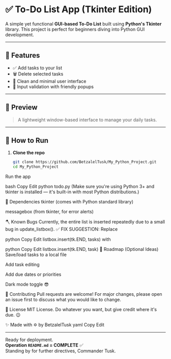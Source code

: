 # ✅ To-Do List App (Tkinter Edition)

A simple yet functional **GUI-based To-Do List** built using **Python's Tkinter** library. This project is perfect for beginners diving into Python GUI development.

---

## 🧠 Features

- ✅ Add tasks to your list  
- 🗑️ Delete selected tasks  
- 🎯 Clean and minimal user interface  
- 🚫 Input validation with friendly popups  

---

## 📸 Preview

> A lightweight window-based interface to manage your daily tasks.

---

## 🚀 How to Run

1. **Clone the repo**  
   ```bash
   git clone https://github.com/BetzalelTusk/My_Python_Project.git
   cd My_Python_Project
Run the app

bash
Copy
Edit
python todo.py
(Make sure you're using Python 3+ and tkinter is installed — it's built-in with most Python distributions.)

🧰 Dependencies
tkinter (comes with Python standard library)

messagebox (from tkinter, for error alerts)

🪓 Known Bugs
Currently, the entire list is inserted repeatedly due to a small bug in update_listbox().
✅ FIX SUGGESTION: Replace

python
Copy
Edit
listbox.insert(tk.END, tasks)
with

python
Copy
Edit
listbox.insert(tk.END, task)
🔮 Roadmap (Optional Ideas)
 Save/load tasks to a local file

 Add task editing

 Add due dates or priorities

 Dark mode toggle 😎

🤝 Contributing
Pull requests are welcome! For major changes, please open an issue first to discuss what you would like to change.

📜 License
MIT License. Do whatever you want, but give credit where it's due. 😉

✨ Made with ✡️ by BetzalelTusk
yaml
Copy
Edit

---

Ready for deployment.  
**Operation `README.md` = COMPLETE** ✅  
Standing by for further directives, Commander Tusk.
